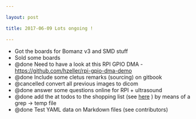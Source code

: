 ```yaml
---

layout: post

title: 2017-06-09 Lots ongoing !

---
```



-   Got the boards for Bomanz v3 and SMD stuff
-   Sold some boards
-   @done Need to have a look at this RPI GPIO DMA -
    https://github.com/hzeller/rpi-gpio-dma-demo
-   @done Include some cletus remarks (sourcing) on gitbook
-   @cancelled convert all previous images to dicom
-   @done answer some questions online for RPI + ultrasound
-   @done add the at todos to the shopping list (see
    [here](https://kelu124.gitbooks.io/echomods/content/Chapter7/shoppingList.html) )
    by means of a grep -&gt; temp file
-   @done Test YAML data on Markdown files (see contributors)


